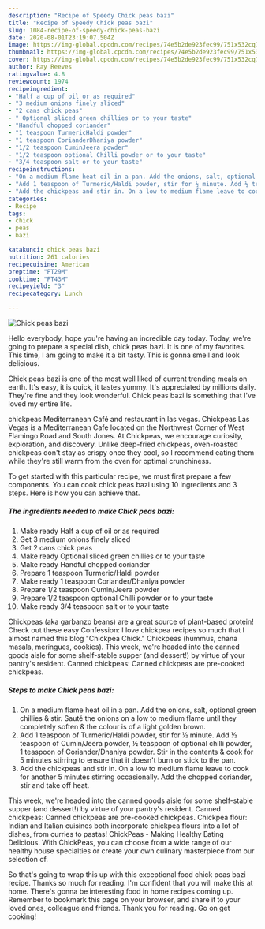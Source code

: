 ```yaml
---
description: "Recipe of Speedy Chick peas bazi"
title: "Recipe of Speedy Chick peas bazi"
slug: 1084-recipe-of-speedy-chick-peas-bazi
date: 2020-08-01T23:19:07.504Z
image: https://img-global.cpcdn.com/recipes/74e5b2de923fec99/751x532cq70/chick-peas-bazi-recipe-main-photo.jpg
thumbnail: https://img-global.cpcdn.com/recipes/74e5b2de923fec99/751x532cq70/chick-peas-bazi-recipe-main-photo.jpg
cover: https://img-global.cpcdn.com/recipes/74e5b2de923fec99/751x532cq70/chick-peas-bazi-recipe-main-photo.jpg
author: Ray Reeves
ratingvalue: 4.8
reviewcount: 1974
recipeingredient:
- "Half a cup of oil or as required"
- "3 medium onions finely sliced"
- "2 cans chick peas"
- " Optional sliced green chillies or to your taste"
- "Handful chopped coriander"
- "1 teaspoon TurmericHaldi powder"
- "1 teaspoon CorianderDhaniya powder"
- "1/2 teaspoon CuminJeera powder"
- "1/2 teaspoon optional Chilli powder or to your taste"
- "3/4 teaspoon salt or to your taste"
recipeinstructions:
- "On a medium flame heat oil in a pan. Add the onions, salt, optional green chillies &amp; stir. Sauté the onions on a low to medium flame until they completely soften &amp; the colour is of a light golden brown."
- "Add 1 teaspoon of Turmeric/Haldi powder, stir for ½ minute. Add ½ teaspoon of Cumin/Jeera powder, ½ teaspoon of optional chilli powder, 1 teaspoon of Coriander/Dhaniya powder. Stir in the contents &amp; cook for 5 minutes stirring to ensure that it doesn&#39;t burn or stick to the pan."
- "Add the chickpeas and stir in. On a low to medium flame leave to cook for another 5 minutes stirring occasionally. Add the chopped coriander, stir and take off heat."
categories:
- Recipe
tags:
- chick
- peas
- bazi

katakunci: chick peas bazi 
nutrition: 261 calories
recipecuisine: American
preptime: "PT29M"
cooktime: "PT43M"
recipeyield: "3"
recipecategory: Lunch

---
```



![Chick peas bazi](https://img-global.cpcdn.com/recipes/74e5b2de923fec99/751x532cq70/chick-peas-bazi-recipe-main-photo.jpg)

Hello everybody, hope you're having an incredible day today. Today, we're going to prepare a special dish, chick peas bazi. It is one of my favorites. This time, I am going to make it a bit tasty. This is gonna smell and look delicious.

Chick peas bazi is one of the most well liked of current trending meals on earth. It's easy, it is quick, it tastes yummy. It's appreciated by millions daily. They're fine and they look wonderful. Chick peas bazi is something that I've loved my entire life.

chickpeas Mediterranean Café and restaurant in las vegas. Chickpeas Las Vegas is a Mediterranean Cafe located on the Northwest Corner of West Flamingo Road and South Jones. At Chickpeas, we encourage curiosity, exploration, and discovery. Unlike deep-fried chickpeas, oven-roasted chickpeas don&#39;t stay as crispy once they cool, so I recommend eating them while they&#39;re still warm from the oven for optimal crunchiness.


To get started with this particular recipe, we must first prepare a few components. You can cook chick peas bazi using 10 ingredients and 3 steps. Here is how you can achieve that.

<!--inarticleads1-->

##### The ingredients needed to make Chick peas bazi:

1. Make ready Half a cup of oil or as required
1. Get 3 medium onions finely sliced
1. Get 2 cans chick peas
1. Make ready  Optional sliced green chillies or to your taste
1. Make ready Handful chopped coriander
1. Prepare 1 teaspoon Turmeric/Haldi powder
1. Make ready 1 teaspoon Coriander/Dhaniya powder
1. Prepare 1/2 teaspoon Cumin/Jeera powder
1. Prepare 1/2 teaspoon optional Chilli powder or to your taste
1. Make ready 3/4 teaspoon salt or to your taste


Chickpeas (aka garbanzo beans) are a great source of plant-based protein! Check out these easy Confession: I love chickpea recipes so much that I almost named this blog &#34;Chickpea Chick.&#34; Chickpeas (hummus, chana masala, meringues, cookies). This week, we&#39;re headed into the canned goods aisle for some shelf-stable supper (and dessert!) by virtue of your pantry&#39;s resident. Canned chickpeas: Canned chickpeas are pre-cooked chickpeas. 

<!--inarticleads2-->

##### Steps to make Chick peas bazi:

1. On a medium flame heat oil in a pan. Add the onions, salt, optional green chillies &amp; stir. Sauté the onions on a low to medium flame until they completely soften &amp; the colour is of a light golden brown.
1. Add 1 teaspoon of Turmeric/Haldi powder, stir for ½ minute. Add ½ teaspoon of Cumin/Jeera powder, ½ teaspoon of optional chilli powder, 1 teaspoon of Coriander/Dhaniya powder. Stir in the contents &amp; cook for 5 minutes stirring to ensure that it doesn&#39;t burn or stick to the pan.
1. Add the chickpeas and stir in. On a low to medium flame leave to cook for another 5 minutes stirring occasionally. Add the chopped coriander, stir and take off heat.


This week, we&#39;re headed into the canned goods aisle for some shelf-stable supper (and dessert!) by virtue of your pantry&#39;s resident. Canned chickpeas: Canned chickpeas are pre-cooked chickpeas. Chickpea flour: Indian and Italian cuisines both incorporate chickpea flours into a lot of dishes, from curries to pastas! ChickPeas - Making Healthy Eating Delicious. With ChickPeas, you can choose from a wide range of our healthy house specialties or create your own culinary masterpiece from our selection of. 

So that's going to wrap this up with this exceptional food chick peas bazi recipe. Thanks so much for reading. I'm confident that you will make this at home. There's gonna be interesting food in home recipes coming up. Remember to bookmark this page on your browser, and share it to your loved ones, colleague and friends. Thank you for reading. Go on get cooking!
